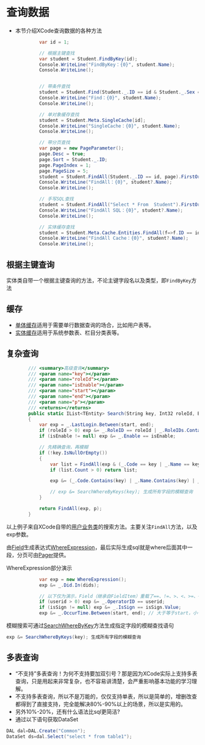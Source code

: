 # 查询数据

- 本节介绍XCode查询数据的各种方法

```csharp
            var id = 1;

            // 根据主键查找
            var student = Student.FindByKey(id);
            Console.WriteLine("FindByKey：{0}", student.Name);
            Console.WriteLine();


            // 带条件查找
            student = Student.Find(Student._.ID == id & Student._.Sex == SexKinds.男);
            Console.WriteLine("Find：{0}", student.Name);
            Console.WriteLine();

            // 单对象缓存查找
            student = Student.Meta.SingleCache[id];
            Console.WriteLine("SingleCache：{0}", student.Name);
            Console.WriteLine();

            // 带分页查找
            var page = new PageParameter();
            page.Desc = true;
            page.Sort = Student._.ID;
            page.PageIndex = 1;
            page.PageSize = 5;
            student = Student.FindAll(Student._.ID == id, page).FirstOrDefault();
            Console.WriteLine("FindAll：{0}", student?.Name);
            Console.WriteLine();

            // 手写SQL查找
            student = Student.FindAll("Select * From  Student").FirstOrDefault();
            Console.WriteLine("FindAll SQL：{0}", student?.Name);
            Console.WriteLine();

            // 实体缓存查找
            student = Student.Meta.Cache.Entities.FindAll(f=>f.ID == id).FirstOrDefault();
            Console.WriteLine("FindAll Cache：{0}", student?.Name);
            Console.WriteLine();
```

## 根据主键查询

实体类自带一个根据主键查询的方法，不论主键字段名以及类型，即`FindByKey`方法

## 缓存

- [单体缓存](../cache/single-cache.html)适用于需要单行数据查询的场合，比如用户表等。
- [实体缓存](../cache/entity-cache.html)适用于系统参数表、栏目分类表等。

## 复杂查询

```csharp
        /// <summary>高级查询</summary>
        /// <param name="key"></param>
        /// <param name="roleId"></param>
        /// <param name="isEnable"></param>
        /// <param name="start"></param>
        /// <param name="end"></param>
        /// <param name="p"></param>
        /// <returns></returns>
        public static IList<TEntity> Search(String key, Int32 roleId, Boolean? isEnable, DateTime start, DateTime end, Pager p)
        {
            var exp = _.LastLogin.Between(start, end);
            if (roleId > 0) exp &= _.RoleID == roleId | _.RoleIDs.Contains("," + roleId + ",");
            if (isEnable != null) exp &= _.Enable == isEnable;

            // 先精确查询，再模糊
            if (!key.IsNullOrEmpty())
            {
                var list = FindAll(exp & (_.Code == key | _.Name == key | _.DisplayName == key | _.Mail == key | _.Mobile == key), p);
                if (list.Count > 0) return list;

                exp &= (_.Code.Contains(key) | _.Name.Contains(key) | _.DisplayName.Contains(key) | _.Mail.Contains(key) | _.Mobile.Contains(key));

                // exp &= SearchWhereByKeys(key); 生成所有字段的模糊查询
            }

            return FindAll(exp, p);
        }
```

以上例子来自XCode自带的[用户业务类](https://github.com/NewLifeX/X/blob/master/XCode/Membership/%E7%94%A8%E6%88%B7.Biz.cs#L286)的搜索方法。主要关注`FindAll`方法，以及exp参数。

由[Field](https://github.com/NewLifeX/X/blob/master/XCode/Configuration/FieldItem.cs#L506)生成表达式[WhereExpression](https://github.com/NewLifeX/X/blob/master/XCode/Model/WhereExpression.cs)，最后实际生成sql就是where后面其中一段，分页可由[Pager](https://github.com/NewLifeX/X/blob/master/NewLife.Core/Web/Pager.cs)提供。

WhereExpression部分演示

```csharp
            var exp = new WhereExpression();
            exp &= _.Did.In(dids);

            // 以下仅为演示，Field（继承自FieldItem）重载了==、!=、>、<、>=、<=等运算符
            if (userid > 0) exp &= _.OperatorID == userid;
            if (isSign != null) exp &= _.IsSign == isSign.Value;
            exp &= _.OccurTime.Between(start, end); // 大于等于start，小于end，当start/end大于MinValue时有效
```

模糊搜索可通过[SearchWhereByKey](https://github.com/NewLifeX/X/blob/master/XCode/Entity/Entity.cs#L1028)方法生成指定字段的模糊查找语句

```csharp
exp &= SearchWhereByKeys(key); 生成所有字段的模糊查询
```

## 多表查询

- “不支持”多表查询！为何不支持要加双引号？那是因为XCode实际上支持多表查询，只是用起来非常复杂，也不容易讲清楚，会严重影响基本功能的学习理解。
- 不支持多表查询，所以不是万能的，仅仅支持单表，所以是简单的，增删改查都得到了直接支持，完全能解决80%-90%以上的场景，所以是实用的。
- 另外10%-20%，还有什么语法比sql更简洁?
- 通过以下语句获取DataSet

```csharp
DAL dal=DAL.Create("Common");
DataSet ds=dal.Select("select * from table1");
```